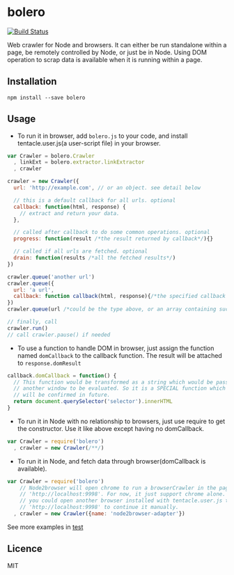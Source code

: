 bolero
=================

[![Build Status](https://travis-ci.org/mountainmoon/bolero.svg)](https://travis-ci.org/mountainmoon/bolero)

Web crawler for Node and browsers.
It can either be run standalone within a page, be remotely controlled by Node, or just be in Node.
Using DOM operation to scrap data is available when it is running within a page.

Installation
------------

    npm install --save bolero


Usage
-----

 - To run it in browser, add `bolero.js` to your code, and install tentacle.user.js(a user-script file) in your browser.
```js
var Crawler = bolero.Crawler
  , linkExt = bolero.extractor.linkExtractor
  , crawler

crawler = new Crawler({
  url: 'http://example.com', // or an object. see detail below

  // this is a default callback for all urls. optional
  callback: function(html, response) {
    // extract and return your data.
  },

  // called after callback to do some common operations. optional
  progress: function(result /*the result returned by callback*/){}

  // called if all urls are fetched. optional
  drain: function(results /*all the fetched results*/)
})

crawler.queue('another url')
crawler.queue({
  url: 'a url',
  callback: function callback(html, response){/*the specified callback for the url*/}
})
crawler.queue(url /*could be the type above, or an array containing such url*/)

// finally, call
crawler.run()
// call crawler.pause() if needed
```

 - To use a function to handle DOM in browser, just assign the function named `domCallback` to the callback function.
 The result will be attached to `response.domResult`
```js
callback.domCallback = function() {
  // This function would be transformed as a string which would be passed to
  // another window to be evaluated. So it is a SPECIAL function which scope
  // will be confirmed in future.
  return document.querySelector('selector').innerHTML
}
```

 - To run it in Node with no relationship to browsers, just use require to get the constructor. Use it like above except having no domCallback.
```js
var Crawler = require('bolero')
  , crawler = new Crawler(/**/)
```

- To run it in Node, and fetch data through browser(domCallback is available).
```js
var Crawler = require('bolero')
    // Node2browser will open chrome to run a browserCrawler in the page
    // 'http://localhost:9998'. For now, it just support chrome alone. But,
    // you could open another browser installed with tentacle.user.js to visit
    // 'http://localhost:9998' to continue it manually.
  , crawler = new Crawler({name: 'node2browser-adapter'})
```

See more examples in [test](https://github.com/mountainmoon/bolero/tree/master/tests)

Licence
-------
MIT